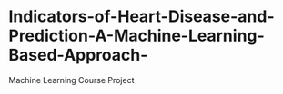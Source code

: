 # Indicators-of-Heart-Disease-and-Prediction-A-Machine-Learning-Based-Approach-
Machine Learning Course Project
